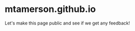 mtamerson.github.io
===================

Let's make this page public and see if we get any feedback!
